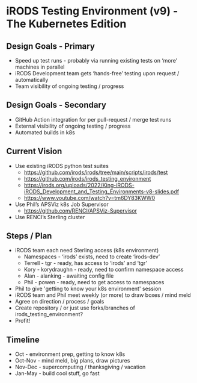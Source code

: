 <!--
BSD 3-Clause License All rights reserved.

SPDX-License-Identifier: BSD 3-Clause License
-->

<!--

-->

# iRODS Testing Environment (v9) - The Kubernetes Edition

## Design Goals - Primary
 - Speed up test runs - probably via running existing tests on ‘more’ machines in parallel
 - iRODS Development team gets ‘hands-free’ testing upon request / automatically
 - Team visibility of ongoing testing / progress

## Design Goals - Secondary
 - GitHub Action integration for per pull-request / merge test runs
 - External visibility of ongoing testing / progress
 - Automated builds in k8s

## Current Vision
 - Use existing iRODS python test suites
   - https://github.com/irods/irods/tree/main/scripts/irods/test
   - https://github.com/irods/irods_testing_environment
   - https://irods.org/uploads/2022/King-iRODS-iRODS_Development_and_Testing_Environments-v8-slides.pdf
   - https://www.youtube.com/watch?v=tm6DY83KWW0
 - Use Phil’s APSViz k8s Job Supervisor
   - https://github.com/RENCI/APSViz-Supervisor
 - Use RENCI’s Sterling cluster

## Steps / Plan
 - iRODS team each need Sterling access (k8s environment)
   - Namespaces - ‘irods’ exists, need to create ‘irods-dev’
   - Terrell - tgr - ready, has access to ‘irods’ and ‘tgr’
   - Kory - korydraughn - ready, need to confirm namespace access
   - Alan - alanking - awaiting config file
   - Phil - powen - ready, need to get access to namespaces
 - Phil to give 'getting to know your k8s environment' session
 - iRODS team and Phil meet weekly (or more) to draw boxes / mind meld
 - Agree on direction / process / goals
 - Create repository / or just use forks/branches of irods_testing_environment?
 - Profit!

## Timeline
 - Oct - environment prep, getting to know k8s
 - Oct-Nov - mind meld, big plans, draw pictures
 - Nov-Dec - supercomputing / thanksgiving / vacation
 - Jan-May - build cool stuff, go fast
